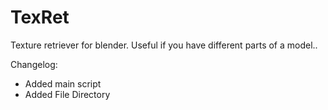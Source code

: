 # TexRet
Texture retriever for blender.
Useful if you have different parts of a model..

Changelog:
* Added main script
* Added File Directory

